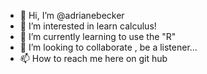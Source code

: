 - 👋 Hi, I’m @adrianebecker
- 👀 I’m interested in learn calculus!
- 🌱 I’m currently learning  to use the "R"
- 💞️ I’m looking to collaborate , be a listener...
- 📫 How to reach me  here on git hub

<!---
adrianebecker/adrianebecker is a ✨ special ✨ repository because its `README.md` (this file) appears on your GitHub profile.
You can click the Preview link to take a look at your changes.
--->
